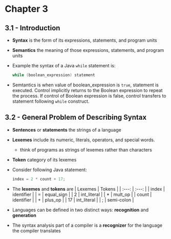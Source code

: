# Chapter 3
## 3.1 - Introduction
- **Syntax** is the form of its expressions, statements, and program units
- **Semantics** the meaning of those expressions, statements, and program units
- Example the syntax of a Java `while` statement is:
    ```java
    while (boolean_expression) statement
    ```

- Semtantics is when value of boolean_expression is `true`, statement is executed. Control implicitly returns to the Boolean expression
to repeat the process. If control of Boolean expression is false, control transfers to statement following `while` construct.

## 3.2 - General Problem of Describing Syntax
- **Sentences** or **statements** the strings of a language
- **Lexemes** include its numeric, literals, operators, and special words.
    - think of programs as strings of lexemes rather than characters
- **Token** category of its lexemes
- Consider following Java statement:
    ```java
    index = 2 * count + 17;
    ```
- The **lexemes** and **tokens** are
| Lexemes | Tokens      |
| :---:   | :---:       |
| index   | identifier  |
| =       | equal_sign  |
| 2       | int_literal |
| *       | mult_op     |
| count   | identifier  |
| +       | plus_op     |
| 17      | int_literal |
| ;       | semi-colon  |

- Languages can be defined in two distinct ways: **recognition** and **generation**
- The syntax analysis part of a compiler is a **recognizer** for the language the compiler translates
